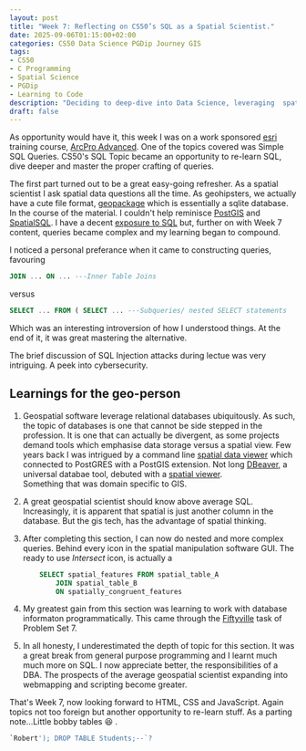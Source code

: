 ```yaml
---  
layout: post  
title: "Week 7: Reflecting on CS50’s SQL as a Spatial Scientist."  
date: 2025-09-06T01:15:00+02:00  
categories: CS50 Data Science PGDip Journey GIS  
tags:  
- CS50  
- C Programming  
- Spatial Science  
- PGDip  
- Learning to Code  
description: "Deciding to deep-dive into Data Science, leveraging  spatial data expertise and writing about the break."  
draft: false  
---  
```

  
As opportunity would have it, this week I was on a work sponsored  [esri](https://esri.com) training course, [ArcPro Advanced](https://www.esri-southafrica.com/wp-content/uploads/2021/08/ArcGIS-Pro-Advanced-Course-Outline.pdf). One of the topics covered was Simple SQL Queries. CS50's SQL Topic became an opportunity to re-learn SQL, dive deeper and master the proper crafting of queries.  
  
The first part turned out to be a great easy-going refresher. As a spatial scientist I ask spatial data questions all the time. As geohipsters, we actually have a cute file format, [geopackage](https://www.geopackage.org/) which is essentially a sqlite database. In the course of the material. I couldn't help reminisce [PostGIS]([https://postgis.net/](https://postgis.net/)) and [SpatialSQL]([https://postgis.net/workshops/postgis-intro/geometries.html](https://postgis.net/workshops/postgis-intro/geometries.html)). I have a decent [exposure to SQL]([https://erickndava.blog/hands-on/2019/07/25/a-data-science-doodle-3-the-data-spatial-part-2/](https://erickndava.blog/hands-on/2019/07/25/a-data-science-doodle-3-the-data-spatial-part-2/)) but, further on with Week 7 content, queries became complex and my learning began to compound.  
  
I noticed a personal preferance when it came to constructing queries, favouring  
```sql  
JOIN ... ON ... ---Inner Table Joins  
```  
versus  
~~~sql  
SELECT ... FROM ( SELECT ... ---Subqueries/ nested SELECT statements  
~~~  
Which was an interesting introversion of how I understood things. At the end of it, it was great mastering the alternative.  
  
The brief discussion of SQL Injection attacks during lectue was very intriguing. A peek into cybersecurity.  
  
## Learnings for the geo-person  
  
1. Geospatial software leverage relational databases ubiquitously. As such, the topic of databases is one that cannot be side stepped in the profession. It is one that can actually be divergent, as some projects demand tools which emphasise data storage versus a spatial view. Few years back I was intrigued by a command line [spatial data viewer]([https://github.com/robe2/node_postgis_express](https://github.com/robe2/node_postgis_express)) which connected to PostGRES with a PostGIS extension. Not long [DBeaver]([https://dbeaver.io/](https://dbeaver.io/)), a universal databae tool, debuted with a [spatial viewer]([https://erickndava.blog/2019/05/07/button-pushing-gis-analyst-not/](https://erickndava.blog/2019/05/07/button-pushing-gis-analyst-not/)).  
Something that was domain specific to GIS.  
  
2. A great geospatial scientist should know above average SQL. Increasingly, it is apparent that spatial is just another column in the database. But the gis tech, has the advantage of spatial thinking.  
  
3. After completing this section, I can now do nested and more complex queries. Behind every icon in the spatial manipulation software GUI. The ready to use _Intersect_ icon, is actually a  
  
	```sql  
		SELECT spatial_features FROM spatial_table_A  
			JOIN spatial_table_B  
			ON spatially_congruent_features
	```  
4. My greatest gain from this section was learning to work with database informaton programmatically. This came through the [Fiftyville]([https://cs50.harvard.edu/x/psets/7/fiftyville/](https://cs50.harvard.edu/x/psets/7/fiftyville/)) task of Problem Set 7.  
  
7. In all honesty, I underestimated the depth of topic for this section. It was a great break from general purpose programming and I learnt much much more on SQL. I now appreciate better, the responsibilities of a DBA. The prospects of the average geospatial scientist expanding into webmapping and scripting become greater.
  
That's Week 7, now looking forward to HTML, CSS and JavaScript. Again topics not too foreign but another opportunity to re-learn stuff. As a parting note...Little bobby tables  :laughing: .

```sql
`Robert'); DROP TABLE Students;--`?
